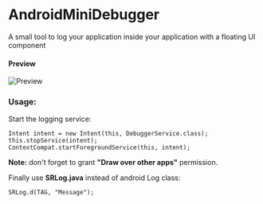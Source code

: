 # AndroidMiniDebugger
A small tool to log your application inside your application with a floating UI component



#### Preview
![Preview](https://github.com/symphonyrecords/Data/blob/master/AndroidMiniDebuggerGif.gif)



### Usage:

Start the logging service:

    Intent intent = new Intent(this, DebuggerService.class);
    this.stopService(intent);
    ContextCompat.startForegroundService(this, intent);
    
<b>Note:</b> don't forget to grant <b>"Draw over other apps"</b> permission.
   
   
Finally use <b>SRLog.java</b> instead of android Log class:
   
    SRLog.d(TAG, "Message");
